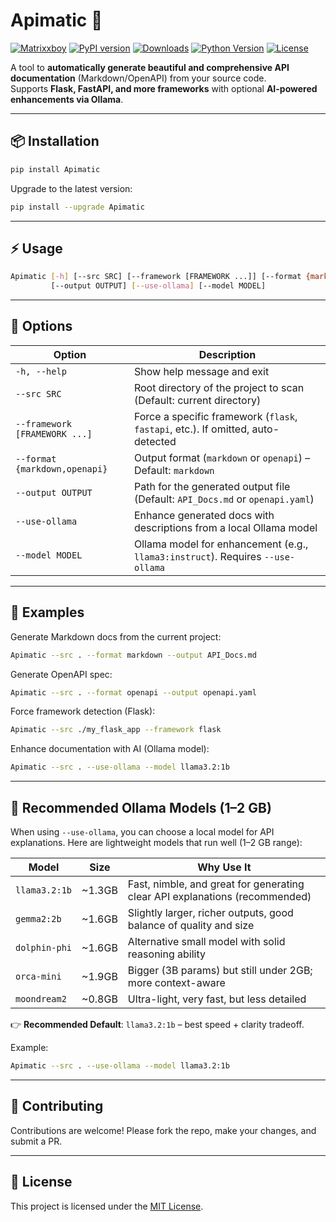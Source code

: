 # Apimatic 🚀  

[![Matrixxboy](https://img.shields.io/badge/github-Matrixxboy-purple.svg)](https://github.com/Matrixxboy)
[![PyPI version](https://badge.fury.io/py/Apimatic.svg)](https://pypi.org/project/Apimatic/)
[![Downloads](https://static.pepy.tech/badge/Apimatic)](https://pepy.tech/project/Apimatic)
[![Python Version](https://img.shields.io/badge/python-%3E%3D3.9-blue)](https://pypi.org/project/Apimatic/)
[![License](https://img.shields.io/pypi/l/Apimatic.svg)](https://github.com/Matrixxboy/Apimatic/blob/main/LICENSE)


A tool to **automatically generate beautiful and comprehensive API documentation** (Markdown/OpenAPI) from your source code.  
Supports **Flask, FastAPI, and more frameworks** with optional **AI-powered enhancements via Ollama**.  

---

## 📦 Installation

```bash
pip install Apimatic
````

Upgrade to the latest version:

```bash
pip install --upgrade Apimatic
```

---

## ⚡ Usage

```bash
Apimatic [-h] [--src SRC] [--framework [FRAMEWORK ...]] [--format {markdown,openapi}] 
         [--output OUTPUT] [--use-ollama] [--model MODEL]
```

---

## 🔑 Options

| Option                        | Description                                                                      |
| ----------------------------- | -------------------------------------------------------------------------------- |
| `-h, --help`                  | Show help message and exit                                                       |
| `--src SRC`                   | Root directory of the project to scan (Default: current directory)               |
| `--framework [FRAMEWORK ...]` | Force a specific framework (`flask`, `fastapi`, etc.). If omitted, auto-detected |
| `--format {markdown,openapi}` | Output format (`markdown` or `openapi`) – Default: `markdown`                    |
| `--output OUTPUT`             | Path for the generated output file (Default: `API_Docs.md` or `openapi.yaml`)    |
| `--use-ollama`                | Enhance generated docs with descriptions from a local Ollama model               |
| `--model MODEL`               | Ollama model for enhancement (e.g., `llama3:instruct`). Requires `--use-ollama`  |

---

## 📝 Examples

Generate Markdown docs from the current project:

```bash
Apimatic --src . --format markdown --output API_Docs.md
```

Generate OpenAPI spec:

```bash
Apimatic --src . --format openapi --output openapi.yaml
```

Force framework detection (Flask):

```bash
Apimatic --src ./my_flask_app --framework flask
```

Enhance documentation with AI (Ollama model):

```bash
Apimatic --src . --use-ollama --model llama3.2:1b
```

---

## 🤖 Recommended Ollama Models (1–2 GB)

When using `--use-ollama`, you can choose a local model for API explanations.
Here are lightweight models that run well (1–2 GB range):

| Model         | Size    | Why Use It                                                                  |
| ------------- | ------- | --------------------------------------------------------------------------- |
| `llama3.2:1b` | \~1.3GB | Fast, nimble, and great for generating clear API explanations (recommended) |
| `gemma2:2b`   | \~1.6GB | Slightly larger, richer outputs, good balance of quality and size           |
| `dolphin-phi` | \~1.6GB | Alternative small model with solid reasoning ability                        |
| `orca-mini`   | \~1.9GB | Bigger (3B params) but still under 2GB; more context-aware                  |
| `moondream2`  | \~0.8GB | Ultra-light, very fast, but less detailed                                   |

👉 **Recommended Default**: `llama3.2:1b` – best speed + clarity tradeoff.

Example:

```bash
Apimatic --src . --use-ollama --model llama3.2:1b
```

---

## 🤝 Contributing

Contributions are welcome! Please fork the repo, make your changes, and submit a PR.

---

## 📄 License

This project is licensed under the [MIT License](LICENSE).
